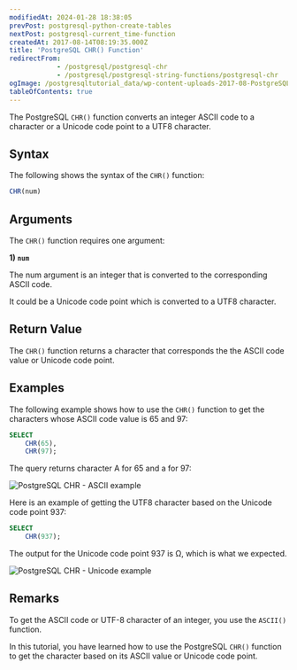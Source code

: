 ```yaml
---
modifiedAt: 2024-01-28 18:38:05
prevPost: postgresql-python-create-tables
nextPost: postgresql-current_time-function
createdAt: 2017-08-14T08:19:35.000Z
title: 'PostgreSQL CHR() Function'
redirectFrom:
            - /postgresql/postgresql-chr 
            - /postgresql/postgresql-string-functions/postgresql-chr
ogImage: /postgresqltutorial_data/wp-content-uploads-2017-08-PostgreSQL-CHR-ASCII-example.png
tableOfContents: true
---
```



The PostgreSQL `CHR()` function converts an integer ASCII code to a character or a Unicode code point to a UTF8 character.

## Syntax

The following shows the syntax of the `CHR()` function:

```sql
CHR(num)
```

## Arguments

The `CHR()` function requires one argument:

**1) `num`**

The num argument is an integer that is converted to the corresponding ASCII code.

It could be a Unicode code point which is converted to a UTF8 character.

## Return Value

The `CHR()` function returns a character that corresponds the the ASCII code value or Unicode code point.

## Examples

The following example shows how to use the `CHR()` function to get the characters whose ASCII code value is 65 and 97:

```sql
SELECT
    CHR(65),
    CHR(97);
```

The query returns character A for 65 and a for 97:

![PostgreSQL CHR - ASCII example](/postgresqltutorial_data/wp-content-uploads-2017-08-PostgreSQL-CHR-ASCII-example.png)

Here is an example of getting the UTF8 character based on the Unicode code point 937:

```sql
SELECT
    CHR(937);
```

The output for the Unicode code point 937 is Ω, which is what we expected.

![PostgreSQL CHR - Unicode example](/postgresqltutorial_data/wp-content-uploads-2017-08-PostgreSQL-CHR-Unicode-example.png)

## Remarks

To get the ASCII code or UTF-8 character of an integer, you use the `ASCII()` function.

In this tutorial, you have learned how to use the PostgreSQL `CHR()` function to get the character based on its ASCII value or Unicode code point.
